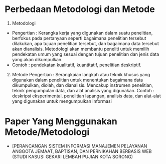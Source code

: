 # Perbedaan Metodologi dan Metode
1. Metodologi
- Pengertian : Kerangka kerja yang digunakan dalam suatu penelitian, berfokus pada pertanyaan seperti bagaimana penelitian tersebut dilakukan, apa tujuan penelitian tersebut, dan bagaimana data tersebut akan dianalisis. Metodologi akan membantu peneliti untuk memilih pendekatan umum yang sesuai dengan tujuan penelitian dan jenis data yang akan dikumpulkan.
- Contoh : pendekatan kualitatif, kuantitatif, penelitian deskriptif.

2. Metode
Pengertian : Serangkaian langkah atau teknik khusus yang digunakan dalam penelitian untuk menentukan bagaimana data dikumpulkan, diolah, dan dianalisis. Mencakup instrumen penelitian, teknik pengumpulan data, dan alat analisis yang digunakan.
Contoh : deskripsi eksperimental, penelitian lapangan, analisis data, dan alat-alat yang digunakan untuk mengumpulkan informasi

# Paper Yang Menggunakan Metode/Metodologi
- [PERANCANGAN SISTEM INFORMASI MANAJEMEN PELAYANAN ANGGOTA JEMAAT, BAPTISAN, DAN PERNIKAHAN BERBASIS WEB (STUDI KASUS: GEKARI LEMBAH PUJIAN KOTA SORONG)
